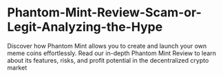 # Phantom-Mint-Review-Scam-or-Legit-Analyzing-the-Hype
Discover how Phantom Mint allows you to create and launch your own meme coins effortlessly. Read our in-depth Phantom Mint Review to learn about its features, risks, and profit potential in the decentralized crypto market
